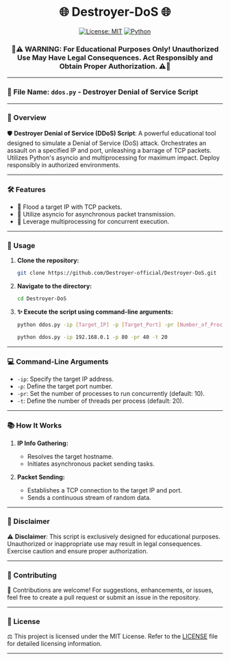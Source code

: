 <div align="center">

# 🌐 Destroyer-DoS 🌐

[![License: MIT](https://img.shields.io/badge/License-MIT-yellow.svg)](https://opensource.org/licenses/MIT)
[![Python](https://img.shields.io/badge/Python-3.6%2B-blue.svg)](https://www.python.org/downloads/)

</div>

<div align="center">

### 🚨⚠️ WARNING: For Educational Purposes Only! Unauthorized Use May Have Legal Consequences. Act Responsibly and Obtain Proper Authorization. ⚠️🚨

</div>

---

### 📂 File Name: `ddos.py` - Destroyer Denial of Service Script

---

### 🌟 Overview

🛡️ **Destroyer Denial of Service (DDoS) Script**: A powerful educational tool designed to simulate a Denial of Service (DoS) attack. Orchestrates an assault on a specified IP and port, unleashing a barrage of TCP packets. Utilizes Python's asyncio and multiprocessing for maximum impact. Deploy responsibly in authorized environments.

---

### 🛠️ Features

- 🎯 Flood a target IP with TCP packets.
- 🚀 Utilize asyncio for asynchronous packet transmission.
- 🔄 Leverage multiprocessing for concurrent execution.

---

### 🚀 Usage

1. **Clone the repository:**
    ```bash
    git clone https://github.com/Destroyer-official/Destroyer-DoS.git
    ```

2. **Navigate to the directory:**
    ```bash
    cd Destroyer-DoS
    ```

3. **✨ Execute the script using command-line arguments:**
    ```bash
    python ddos.py -ip [Target_IP] -p [Target_Port] -pr [Number_of_Processes] -t [Number_of_Threads per process] 
    ```
    ```bash
    python ddos.py -ip 192.168.0.1 -p 80 -pr 40 -t 20 
    ```

---

### 💻 Command-Line Arguments

- `-ip`: Specify the target IP address.
- `-p`: Define the target port number.
- `-pr`: Set the number of processes to run concurrently (default: 10).
- `-t`: Define the number of threads per process (default: 20).

---

### 📚 How It Works

1. **IP Info Gathering:**
   - Resolves the target hostname.
   - Initiates asynchronous packet sending tasks.

2. **Packet Sending:**
   - Establishes a TCP connection to the target IP and port.
   - Sends a continuous stream of random data.

---

### 📜 Disclaimer

⚠️ **Disclaimer**: This script is exclusively designed for educational purposes. Unauthorized or inappropriate use may result in legal consequences. Exercise caution and ensure proper authorization.

---

### 🤝 Contributing

🤝 Contributions are welcome! For suggestions, enhancements, or issues, feel free to create a pull request or submit an issue in the repository.

---

### 📜 License

⚖️ This project is licensed under the MIT License. Refer to the [LICENSE](LICENSE) file for detailed licensing information.

<div align="center">

---

</div>
